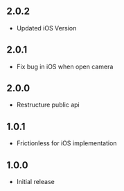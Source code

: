 


## 2.0.2
* Updated iOS Version
## 2.0.1
* Fix bug in iOS when open camera
## 2.0.0
* Restructure public api
## 1.0.1
* Frictionless for iOS implementation
## 1.0.0
* Initial release
